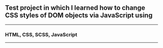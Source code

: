 ## Test project in which I learned how to change CSS styles of DOM objects via JavaScript using
---
### HTML, CSS, SCSS, JavaScript
---